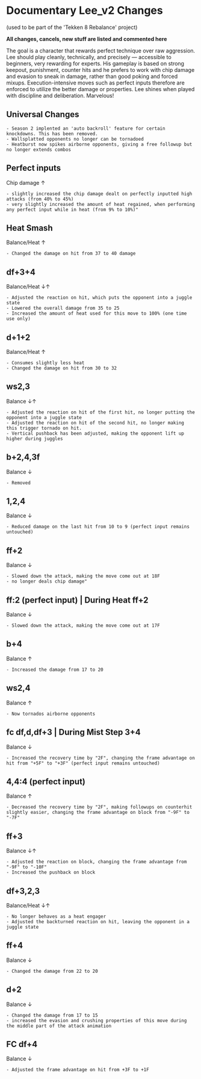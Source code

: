 # Documentary Lee_v2 Changes
(used to be part of the 'Tekken 8 Rebalance' project)

**All changes, cancels, new stuff are listed and commented here**

The goal is a character that rewards perfect technique over raw aggression.
Lee should play cleanly, technically, and precisely — accessible to beginners, very rewarding for experts.
His gameplay is based on strong keepout, punishment, counter hits and he prefers to work with chip damage and evasion to sneak in damage, rather than good poking and forced mixups.
Execution-intensive moves such as perfect inputs therefore are enforced to utilize the better damage or properties.
Lee shines when played with discipline and deliberation. Marvelous!

## Universal Changes
	- Season 2 implented an 'auto backroll' feature for certain knockdowns. This has been removed.
	- Wallsplatted opponents no longer can be tornadoed
 	- Heatburst now spikes airborne opponents, giving a free followup but no longer extends combos
 
## 	Perfect inputs	
Chip damage	↑	

	- slightly increased the chip damage dealt on perfectly inputted high attacks (from 40% to 45%)
	- very slightly increased the amount of heat regained, when performing any perfect input while in heat (from 9% to 10%)"
  
## 	Heat Smash	
Balance/Heat	↑	

	- Changed the damage on hit from 37 to 40 damage

## 	df+3+4	
Balance/Heat	↓↑	

	- Adjusted the reaction on hit, which puts the opponent into a juggle state
	- Lowered the overall damage from 35 to 25
	- Increased the amount of heat used for this move to 100% (one time use only)
  
## 	d+1+2		
Balance/Heat	↑	

	- Consumes slightly less heat
	- Changed the damage on hit from 30 to 32
  
## 	ws2,3		
Balance	↓↑	

	- Adjusted the reaction on hit of the first hit, no longer putting the opponent into a juggle state
	- Adjusted the reaction on hit of the second hit, no longer making this trigger tornado on hit. 
	- Vertical pushback has been adjusted, making the opponent lift up higher during juggles
  
## 	b+2,4,3f
Balance	↓	

	- Removed
 
## 	1,2,4		
Balance	↓	

	- Reduced damage on the last hit from 10 to 9 (perfect input remains untouched)

## 	ff+2		
Balance	↓	

	- Slowed down the attack, making the move come out at 18F
	- no longer deals chip damage"

## 	ff:2 (perfect input) | During Heat ff+2 
Balance	↓	

	- Slowed down the attack, making the move come out at 17F

## 	b+4		
Balance	↑	

	- Increased the damage from 17 to 20

## 	ws2,4		
Balance	↑	

	- Now tornados airborne opponents

## 	fc df,d,df+3 | During Mist Step 3+4	
Balance	↓	

	- Increased the recovery time by "2F", changing the frame advantage on hit from "+5F" to "+3F" (perfect input remains untouched)

## 	4,4:4 (perfect input)	
Balance	↑	

	- Decreased the recovery time by "2F", making followups on counterhit slightly easier, changing the frame advantage on block from "-9F" to "-7F"

## 	ff+3		
Balance	↓↑	

	- Adjusted the reaction on block, changing the frame advantage from "-9F" to "-10F"
	- Increased the pushback on block
  
## 	df+3,2,3	
Balance/Heat	↓↑	

	- No longer behaves as a heat engager
	- Adjusted the backturned reaction on hit, leaving the opponent in a juggle state
 
## 	ff+4		
Balance	↓	

	- Changed the damage from 22 to 20

## 	d+2		
Balance	↓	

	- Changed the damage from 17 to 15
	- increased the evasion and crushing properties of this move during the middle part of the attack animation
  
## 	FC df+4		
Balance	↓	

	- Adjusted the frame advantage on hit from +3F to +1F
